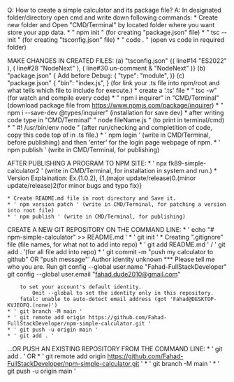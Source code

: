 Q:  How to create a simple calculator and its package file?
A:  In designated folder/directory open cmd and write down following commands:
    * Create new folder and Open "CMD/Terminal" by located folder where you want store your app data.
    * " npm init " (for creating "package.json" file)
    * " tsc --init " (for creating "tsconfig.json" file)
    * " code . " (open vs code in required folder)

MAKE CHANGES IN CREATED FILES:
        (a) "tsconfig.json" {( line#14 "ES2022" ), ( line#28 "NodeNext" ), ( line#30 un-comment & "NodeNext" )}
        (b) "package.json" { Add before Debug: ( "type": "module", )}
        (c) "package.json" { "bin": "index.js", } (for link your .ts file into npm/root and what tells which file to include for execute.)
    * create a '.ts' file
    * " tsc -w" (for watch and compile every code)
    * " npm i inquirer" in "CMD/Terminal" (download package file from https://www.npmjs.com/package/inquirer)
    * " npm i --save-dev @types/inquirer" (installation for save dev)
    * after writing code type in "CMD/Terminal" " node fileName.js " (to print in terminal/cmd)
    * " #! /usr/bin/env node " (after run/checking and completition of code, copy this code top of in .ts file.)
    * ' npm login ' (write in CMD/Terminal, before publishing) and then 'enter' for the login page webpage of npm.
    * ' npm publish ' (write in CMD/Terminal, for publishing)

AFTER PUBLISHING A PROGRAM TO NPM SITE:
    * ' npx fk89-simple-calculator2 ' (write in CMD/Terminal, for installation in system and run.)
    * Version Explaination: Ex.(1.0.2),     {1.(major update/release)0.(minor update/release)2(for minor bugs and typo fix)} 

    * Create README.md file in root directory and Save it. 
    * ' npm version patch ' (write in CMD/Terminal, for patching a version into root file)
    * ' npm publish ' (write in CMD/Terminal, for publishing)


CREATE A NEW GIT REPOSITORY ON THE COMMAND LINE:
    * ' echo "# npm-simple-calculator" >> README.md '
    * ' git init '
    * Creating ".gitignore" file (file names, for what not to add into repo)
    * ' git add README.md ' / ' git add . '(for all file add into repo)
    * ' git commit -m "push my calculator to github" OR "push message"'
        Author identity unknown
        *** Please tell me who you are.
            Run
            git config --global user.name "Fahad-FullStackDeveloper"
            git config --global user.email "fahad.dude2010@gmail.com"
            
        to set your account's default identity.
            Omit --global to set the identity only in this repository.
        fatal: unable to auto-detect email address (got 'Fahad@DESKTOP-KVJEOFQ.(none)')
    * ' git branch -M main '
    * ' git remote add origin https://github.com/Fahad-FullStackDeveloper/npm-simple-calculator.git '
    * ' git push -u origin main '
    * ' git add . '
…OR PUSH AN EXISTING REPOSITORY FROM THE COMMAND LINE:
    * ' git add . '
    OR
    * ' git remote add origin https://github.com/Fahad-FullStackDeveloper/npm-simple-calculator.git '
    * ' git branch -M main '
    * ' git push -u origin main '


